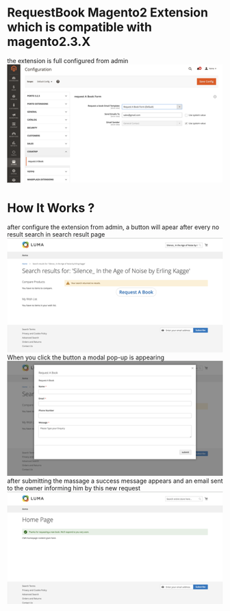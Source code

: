 # RequestBook Magento2 Extension which is compatible  with magento2.3.X
the extension is full configured from admin
![Image of configuration](https://github.com/Asma-Hawari/RequestBook/blob/master/images/Screen%20Shot%202020-08-17%20at%2010.54.32%20AM.png)
# How It Works ? 
after configure the extension from admin, a button will apear after every no result search in search result page 
![Image of configuration](https://github.com/Asma-Hawari/RequestBook/blob/master/images/Screen%20Shot%202020-08-17%20at%2011.54.10%20AM.png)
When you click the button a modal pop-up is appearing 
![Image of configuration](https://github.com/Asma-Hawari/RequestBook/blob/master/images/Screen%20Shot%202020-08-17%20at%2011.54.19%20AM.png)
after submitting the massage a success message appears and an email sent to the owner informing him by this new request
![Image of configuration](https://github.com/Asma-Hawari/RequestBook/blob/master/images/Screen%20Shot%202020-08-17%20at%2011.56.21%20AM.png)
